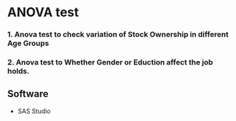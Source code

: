 # ANOVA test
### 1. Anova test to check variation of Stock Ownership in different Age Groups
### 2. Anova test to Whether Gender or Eduction affect the job holds.

## Software
- SAS Studio 
